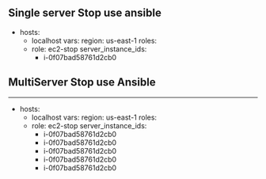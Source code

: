   
  
  Single server Stop use ansible
  ------------------------------

  - hosts:
    - localhost
    vars:
      region: us-east-1
    roles:
    - role: ec2-stop
      server_instance_ids:
        - i-0f07bad58761d2cb0

  MultiServer Stop use Ansible
  ----------------------------

  ---
  - hosts:
    - localhost
    vars:
      region: us-east-1
    roles:
    - role: ec2-stop
      server_instance_ids:
        - i-0f07bad58761d2cb0
        - i-0f07bad58761d2cb0
        - i-0f07bad58761d2cb0
        - i-0f07bad58761d2cb0
        - i-0f07bad58761d2cb0